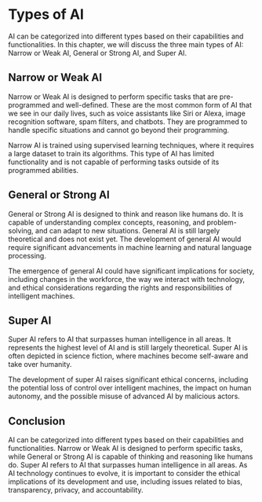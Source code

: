 Types of AI
========================================

AI can be categorized into different types based on their capabilities and functionalities. In this chapter, we will discuss the three main types of AI: Narrow or Weak AI, General or Strong AI, and Super AI.

Narrow or Weak AI
-----------------

Narrow or Weak AI is designed to perform specific tasks that are pre-programmed and well-defined. These are the most common form of AI that we see in our daily lives, such as voice assistants like Siri or Alexa, image recognition software, spam filters, and chatbots. They are programmed to handle specific situations and cannot go beyond their programming.

Narrow AI is trained using supervised learning techniques, where it requires a large dataset to train its algorithms. This type of AI has limited functionality and is not capable of performing tasks outside of its programmed abilities.

General or Strong AI
--------------------

General or Strong AI is designed to think and reason like humans do. It is capable of understanding complex concepts, reasoning, and problem-solving, and can adapt to new situations. General AI is still largely theoretical and does not exist yet. The development of general AI would require significant advancements in machine learning and natural language processing.

The emergence of general AI could have significant implications for society, including changes in the workforce, the way we interact with technology, and ethical considerations regarding the rights and responsibilities of intelligent machines.

Super AI
--------

Super AI refers to AI that surpasses human intelligence in all areas. It represents the highest level of AI and is still largely theoretical. Super AI is often depicted in science fiction, where machines become self-aware and take over humanity.

The development of super AI raises significant ethical concerns, including the potential loss of control over intelligent machines, the impact on human autonomy, and the possible misuse of advanced AI by malicious actors.

Conclusion
----------

AI can be categorized into different types based on their capabilities and functionalities. Narrow or Weak AI is designed to perform specific tasks, while General or Strong AI is capable of thinking and reasoning like humans do. Super AI refers to AI that surpasses human intelligence in all areas. As AI technology continues to evolve, it is important to consider the ethical implications of its development and use, including issues related to bias, transparency, privacy, and accountability.
